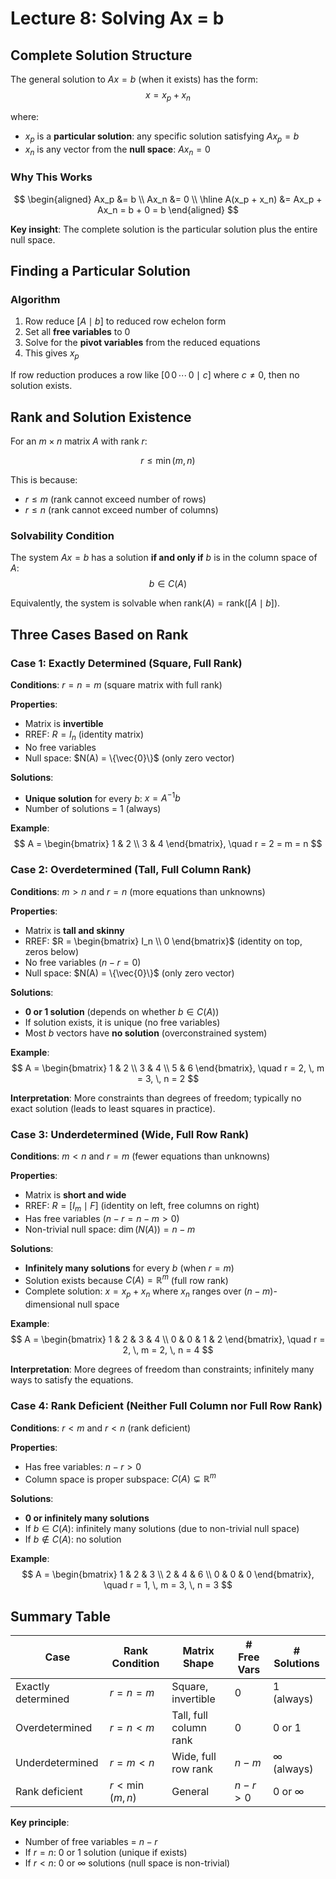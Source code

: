 # Lecture 8: Solving Ax = b

## Complete Solution Structure

The general solution to $Ax = b$ (when it exists) has the form:
$$
x = x_p + x_n
$$

where:
- $x_p$ is a **particular solution**: any specific solution satisfying $Ax_p = b$
- $x_n$ is any vector from the **null space**: $Ax_n = 0$

### Why This Works

$$
\begin{aligned}
Ax_p &= b \\
Ax_n &= 0 \\
\hline
A(x_p + x_n) &= Ax_p + Ax_n = b + 0 = b
\end{aligned}
$$

**Key insight**: The complete solution is the particular solution plus the entire null space.

## Finding a Particular Solution

### Algorithm
1. Row reduce $[A \mid b]$ to reduced row echelon form
2. Set all **free variables** to 0
3. Solve for the **pivot variables** from the reduced equations
4. This gives $x_p$

If row reduction produces a row like $[0 \, 0 \, \cdots \, 0 \mid c]$ where $c \neq 0$, then no solution exists.

## Rank and Solution Existence

For an $m \times n$ matrix $A$ with rank $r$:

$$
r \leq \min(m, n)
$$

This is because:
- $r \leq m$ (rank cannot exceed number of rows)
- $r \leq n$ (rank cannot exceed number of columns)

### Solvability Condition

The system $Ax = b$ has a solution **if and only if** $b$ is in the column space of $A$:
$$
b \in C(A)
$$

Equivalently, the system is solvable when $\text{rank}(A) = \text{rank}([A \mid b])$.

## Three Cases Based on Rank

### Case 1: Exactly Determined (Square, Full Rank)

**Conditions**: $r = n = m$ (square matrix with full rank)

**Properties**:
- Matrix is **invertible**
- RREF: $R = I_n$ (identity matrix)
- No free variables
- Null space: $N(A) = \{\vec{0}\}$ (only zero vector)

**Solutions**:
- **Unique solution** for every $b$: $x = A^{-1}b$
- Number of solutions = 1 (always)

**Example**:
$$
A = \begin{bmatrix} 1 & 2 \\ 3 & 4 \end{bmatrix}, \quad r = 2 = m = n
$$

### Case 2: Overdetermined (Tall, Full Column Rank)

**Conditions**: $m > n$ and $r = n$ (more equations than unknowns)

**Properties**:
- Matrix is **tall and skinny**
- RREF: $R = \begin{bmatrix} I_n \\ 0 \end{bmatrix}$ (identity on top, zeros below)
- No free variables ($n - r = 0$)
- Null space: $N(A) = \{\vec{0}\}$ (only zero vector)

**Solutions**:
- **0 or 1 solution** (depends on whether $b \in C(A)$)
- If solution exists, it is unique (no free variables)
- Most $b$ vectors have **no solution** (overconstrained system)

**Example**:
$$
A = \begin{bmatrix} 1 & 2 \\ 3 & 4 \\ 5 & 6 \end{bmatrix}, \quad r = 2, \, m = 3, \, n = 2
$$

**Interpretation**: More constraints than degrees of freedom; typically no exact solution (leads to least squares in practice).

### Case 3: Underdetermined (Wide, Full Row Rank)

**Conditions**: $m < n$ and $r = m$ (fewer equations than unknowns)

**Properties**:
- Matrix is **short and wide**
- RREF: $R = [I_m \mid F]$ (identity on left, free columns on right)
- Has free variables ($n - r = n - m > 0$)
- Non-trivial null space: $\dim(N(A)) = n - m$

**Solutions**:
- **Infinitely many solutions** for every $b$ (when $r = m$)
- Solution exists because $C(A) = \mathbb{R}^m$ (full row rank)
- Complete solution: $x = x_p + x_n$ where $x_n$ ranges over $(n-m)$-dimensional null space

**Example**:
$$
A = \begin{bmatrix} 1 & 2 & 3 & 4 \\ 0 & 0 & 1 & 2 \end{bmatrix}, \quad r = 2, \, m = 2, \, n = 4
$$

**Interpretation**: More degrees of freedom than constraints; infinitely many ways to satisfy the equations.

### Case 4: Rank Deficient (Neither Full Column nor Full Row Rank)

**Conditions**: $r < m$ and $r < n$ (rank deficient)

**Properties**:
- Has free variables: $n - r > 0$
- Column space is proper subspace: $C(A) \subsetneq \mathbb{R}^m$

**Solutions**:
- **0 or infinitely many solutions**
- If $b \in C(A)$: infinitely many solutions (due to non-trivial null space)
- If $b \notin C(A)$: no solution

**Example**:
$$
A = \begin{bmatrix} 1 & 2 & 3 \\ 2 & 4 & 6 \\ 0 & 0 & 0 \end{bmatrix}, \quad r = 1, \, m = 3, \, n = 3
$$

## Summary Table

| Case | Rank Condition | Matrix Shape | # Free Vars | # Solutions |
|------|---------------|--------------|-------------|-------------|
| Exactly determined | $r = n = m$ | Square, invertible | 0 | 1 (always) |
| Overdetermined | $r = n < m$ | Tall, full column rank | 0 | 0 or 1 |
| Underdetermined | $r = m < n$ | Wide, full row rank | $n - m$ | $\infty$ (always) |
| Rank deficient | $r < \min(m,n)$ | General | $n - r > 0$ | 0 or $\infty$ |

**Key principle**:
- Number of free variables = $n - r$
- If $r = n$: 0 or 1 solution (unique if exists)
- If $r < n$: 0 or $\infty$ solutions (null space is non-trivial)
